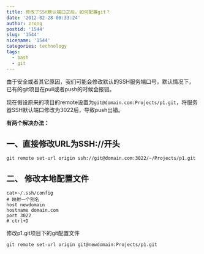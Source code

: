 ```yaml
---
title: 修改了SSH默认端口之后，如何配置git？
date: '2012-02-28 00:33:24'
author: zrong
postid: '1544'
slug: '1544'
nicename: '1544'
categories: technology
tags:
  - bash
  - git
---
```


由于安全或者其它原因，我们可能会修改默认的SSH服务端口号，默认情况下，已有的git项目在pull或者push的时候会报错。

现在假设原来的项目的remote设置为`git@domain.com:Projects/p1.git`，将服务器SSH默认端口修改为3022后，导致push出错。

**有两个解决办法：**<!--more-->

一、直接修改URL为SSH://开头
---------------------------

``` {lang="BASH"}
git remote set-url origin ssh://git@domain.com:3022/~/Projects/p1.git
```

二、 修改本地配置文件
---------------------

``` {lang="BASH"}
cat>~/.ssh/config
# 映射一个别名
host newdomain
hostname domain.com
port 3022
# ctrl+D
```

修改p1.git项目下的git配置文件

``` {lang="BASH"}
git remote set-url origin git@newdomain:Projects/p1.git
```
